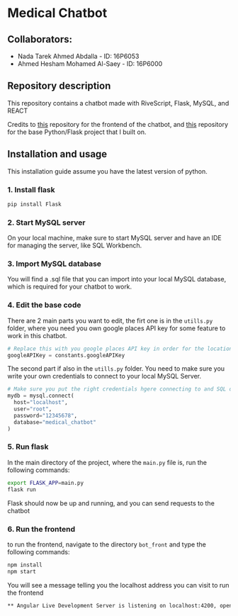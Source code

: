 # Medical Chatbot

## Collaborators:
- Nada Tarek Ahmed Abdalla - ID: 16P6053
- Ahmed Hesham Mohamed Al-Saey - ID: 16P6000

## Repository description
This repository contains a chatbot made with RiveScript, Flask, MySQL, and REACT

Credits to [this](https://github.com/valoro/bot_front?fbclid=IwAR2JfYS-Hn66RGL5GJYoJ-ZSx0NOpbBzfKYT3k0SLXRBt6_eR1dENCf7Irk) repository for the frontend of the chatbot, and [this](https://github.com/valoro/attendance_bot?fbclid=IwAR3mu2DqC5AZffo9fovhmptl96MojM2rqaCr6Xs-gXVgpVQQwRpsEAu4Mds) repository for the base Python/Flask project that I built on.

## Installation and usage
This installation guide assume you have the latest version of python.

### 1. Install flask


```bash
pip install Flask
```

### 2. Start MySQL server

On your local machine, make sure to start MySQL server and have an IDE for managing the server, like SQL Workbench.

### 3. Import MySQL database

You will find a .sql file that you can import into your local MySQL database, which is required for your chatbot to work.

### 4. Edit the base code

There are 2 main parts you want to edit, the firt one is in the `utills.py` folder, where you need you own google places API key for some feature to work in this chatbot.
```python
# Replace this with you google places API key in order for the location features to work, or contact me for mine
googleAPIKey = constants.googleAPIKey
```

The second part if also in the `utills.py` folder. You need to make sure you write your own credentials to connect to your local MySQL Server.
```python
# Make sure you put the right credentials hgere connecting to and SQL database that uses the provided .sql file in this repository
mydb = mysql.connect(
  host="localhost",
  user="root",
  password="12345678",
  database="medical_chatbot"
)
```
### 5. Run flask
In the main directory of the project, where the `main.py` file is, run the following commands:

```bash
export FLASK_APP=main.py
flask run
```
Flask should now be up and running, and you can send requests to the chatbot

### 6. Run the frontend
to run the frontend, navigate to the directory `bot_front` and type the following commands:
```bash
npm install
npm start
```
You will see a message telling you the localhost address you can visit to run the frontend
```bash
** Angular Live Development Server is listening on localhost:4200, open your browser on http://localhost:4200/ **
```

